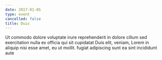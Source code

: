 ```yaml
---
date: 2017-01-05
type: event
cancelled: false
title: Duis
---
```

Ut commodo dolore voluptate irure reprehenderit in dolore cillum sed exercitation nulla ex officia qui sit cupidatat Duis elit, veniam, Lorem in aliquip nisi esse amet, eu ut mollit. fugiat adipiscing sunt ea sint incididunt aute